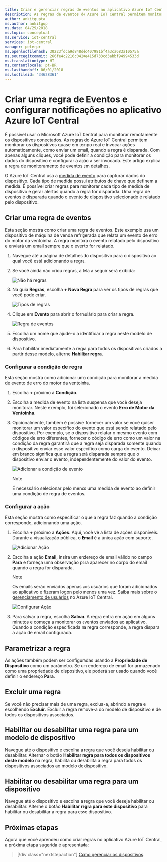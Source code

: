 ```yaml
---
title: Criar e gerenciar regras de eventos no aplicativo Azure IoT Central | Microsoft Docs
description: As regras de eventos do Azure IoT Central permitem monitorar os dispositivos quase em tempo real e invocar ações automaticamente, como enviar um email, quando a regra é disparada.
author: ankitgupta
ms.author: ankitgup
ms.date: 04/29/2018
ms.topic: conceptual
ms.service: iot-central
services: iot-central
manager: peterpr
ms.openlocfilehash: 30223fdca9d848ddc407981bf4a3ca683a10575a
ms.sourcegitcommit: 266fe4c2216c0420e415d733cd3abbf94994533d
ms.translationtype: HT
ms.contentlocale: pt-BR
ms.lasthandoff: 06/01/2018
ms.locfileid: "34628361"
---
```

# <a name="create-an-event-rule-and-set-up-notifications-in-your-azure-iot-central-application"></a>Criar uma regra de Eventos e configurar notificações no aplicativo Azure IoT Central

É possível usar o Microsoft Azure IoT Central para monitorar remotamente os dispositivos conectados. As regras do Azure IoT Central permitem monitorar os dispositivos quase em tempo real e invocar ações automaticamente, como enviar um email, quando a regra é disparada. Com apenas alguns cliques, você pode definir a condição para monitorar os dados do dispositivo e configurar a ação a ser invocada. Este artigo explica a regra de monitoramento de eventos em detalhes.

O Azure IoT Central usa a [medida de evento](howto-set-up-template.md) para capturar dados do dispositivo. Cada tipo de medida possui atributos de chave que definem a medida. É possível criar regras para monitorar cada tipo de medida de dispositivo e gerar alertas quando a regra for disparada. Uma regra de eventos é disparada quando o evento de dispositivo selecionado é relatado pelo dispositivo.

## <a name="create-an-event-rule"></a>Criar uma regra de eventos

Esta seção mostra como criar uma regra de eventos. Este exemplo usa um dispositivo de máquina de venda refrigerada que relata um evento de erro do motor da ventoinha. A regra monitora o evento relatado pelo dispositivo e enviará um email sempre que o evento for relatado.

1. Navegue até a página de detalhes do dispositivo para o dispositivo ao qual você está adicionando a regra.

1. Se você ainda não criou regras, a tela a seguir será exibida:

    ![Não há regras](media\howto-create-event-rules\image1.png)

1. Na guia **Regras**, escolha **+ Nova Regra** para ver os tipos de regras que você pode criar.

    ![Tipos de regras](media\howto-create-event-rules\image2.png)

1. Clique em **Evento** para abrir o formulário para criar a regra.

    ![Regra de eventos](media\howto-create-event-rules\image3.png)

1. Escolha um nome que ajude-o a identificar a regra neste modelo de dispositivo.

1. Para habilitar imediatamente a regra para todos os dispositivos criados a partir desse modelo, alterne **Habilitar regra**.

### <a name="configure-the-rule-condition"></a>Configurar a condição de regra

Esta seção mostra como adicionar uma condição para monitorar a medida de evento de erro do motor da ventoinha.

1. Escolha **+** próximo à **Condição**.

1. Escolha a medida de evento na lista suspensa que você deseja monitorar. Neste exemplo, foi selecionado o evento **Erro de Motor da Ventoinha**.

1. Opcionalmente, também é possível fornecer um valor se você quiser monitorar um valor específico do evento que está sendo relatado pelo dispositivo. Por exemplo, se o dispositivo relatar o mesmo evento com códigos de erro diferentes, fornecer o código de erro como um valor na condição da regra garantirá que a regra seja disparada somente quando o dispositivo enviar esse valor específico como carga do evento. Deixar em branco significa que a regra será disparada sempre que o dispositivo enviar o evento, independentemente do valor do evento.

    ![Adicionar a condição de evento](media\howto-create-event-rules\image4.png)

    > [!NOTE]
    > É necessário selecionar pelo menos uma medida de evento ao definir uma condição de regra de eventos.

### <a name="configure-the-action"></a>Configurar a ação

Esta seção mostra como especificar o que a regra faz quando a condição corresponde, adicionando uma ação.

1. Escolha **+** próximo a **Ações**. Aqui, você vê a lista de ações disponíveis. Durante a visualização pública, o **Email** é a única ação com suporte.

    ![Adicionar Ação](media\howto-create-event-rules\image5.png)

1. Escolha a ação **Email**, insira um endereço de email válido no campo **Para** e forneça uma observação para aparecer no corpo do email quando a regra for disparada.

    > [!NOTE]
    > Os emails serão enviados apenas aos usuários que foram adicionados ao aplicativo e fizeram logon pelo menos uma vez. Saiba mais sobre o [gerenciamento de usuários](howto-administer.md) no Azure IoT Central.

   ![Configurar Ação](media\howto-create-event-rules\image6.png)

1. Para salvar a regra, escolha **Salvar**. A regra entra em ação em alguns minutos e começa a monitorar os eventos enviados ao aplicativo. Quando a condição especificada na regra corresponde, a regra dispara a ação de email configurada.

## <a name="parameterize-the-rule"></a>Parametrizar a regra

As ações também podem ser configuradas usando a **Propriedade de Dispositivo** como um parâmetro. Se um endereço de email for armazenado como uma propriedade de dispositivo, ele poderá ser usado quando você definir o endereço **Para**.

## <a name="delete-a-rule"></a>Excluir uma regra

Se você não precisar mais de uma regra, exclua-a, abrindo a regra e escolhendo **Excluir**. Excluir a regra remove-a do modelo de dispositivo e de todos os dispositivos associados.

## <a name="enable-or-disable-a-rule-for-a-device-template"></a>Habilitar ou desabilitar uma regra para um modelo de dispositivo

Navegue até o dispositivo e escolha a regra que você deseja habilitar ou desabilitar. Alternar o botão **Habilitar regra para todos os dispositivos deste modelo** na regra, habilita ou desabilita a regra para todos os dispositivos associados ao modelo de dispositivo.

## <a name="enable-or-disable-a-rule-for-a-device"></a>Habilitar ou desabilitar uma regra para um dispositivo

Navegue até o dispositivo e escolha a regra que você deseja habilitar ou desabilitar. Alterne o botão **Habilitar regra para este dispositivo** para habilitar ou desabilitar a regra para esse dispositivo.

## <a name="next-steps"></a>Próximas etapas

Agora que você aprendeu como criar regras no aplicativo Azure IoT Central, a próxima etapa sugerida é apresentada:

> [!div class="nextstepaction"]
> [Como gerenciar os dispositivos](howto-manage-devices.md).